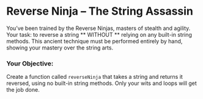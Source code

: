 # Reverse Ninja – The String Assassin

You’ve been trained by the Reverse Ninjas, masters of stealth and agility. Your task: to reverse a string ** WITHOUT ** relying on any built-in string methods. This ancient technique must be performed entirely by hand, showing your mastery over the string arts.

### Your Objective:

Create a function called `reverseNinja` that takes a string and returns it reversed, using no built-in string methods. Only your wits and loops will get the job done.
